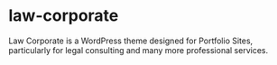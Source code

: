 # law-corporate
Law Corporate is a WordPress theme designed for Portfolio Sites, particularly for legal consulting and many more professional services.